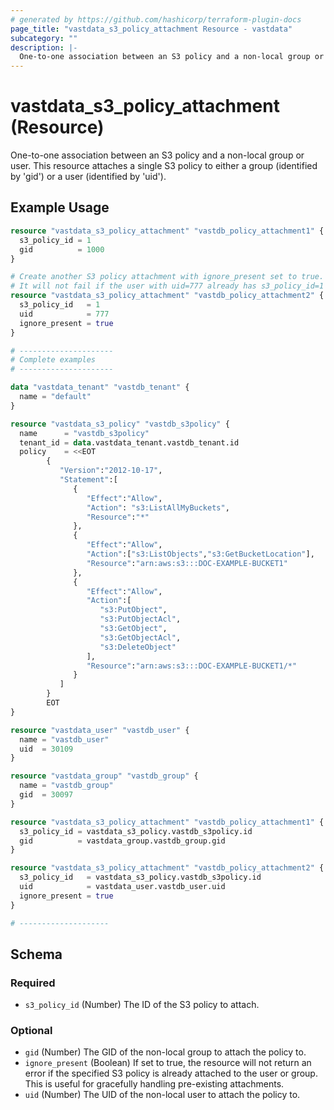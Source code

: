 ```yaml
---
# generated by https://github.com/hashicorp/terraform-plugin-docs
page_title: "vastdata_s3_policy_attachment Resource - vastdata"
subcategory: ""
description: |-
  One-to-one association between an S3 policy and a non-local group or user. This resource attaches a single S3 policy to either a group (identified by 'gid') or a user (identified by 'uid').
---
```


# vastdata_s3_policy_attachment (Resource)

One-to-one association between an S3 policy and a non-local group or user. This resource attaches a single S3 policy to either a group (identified by 'gid') or a user (identified by 'uid').

## Example Usage

```terraform
resource "vastdata_s3_policy_attachment" "vastdb_policy_attachment1" {
  s3_policy_id = 1
  gid          = 1000
}

# Create another S3 policy attachment with ignore_present set to true.
# It will not fail if the user with uid=777 already has s3_policy_id=1 attached.
resource "vastdata_s3_policy_attachment" "vastdb_policy_attachment2" {
  s3_policy_id   = 1
  uid            = 777
  ignore_present = true
}

# ---------------------
# Complete examples
# ---------------------

data "vastdata_tenant" "vastdb_tenant" {
  name = "default"
}

resource "vastdata_s3_policy" "vastdb_s3policy" {
  name      = "vastdb_s3policy"
  tenant_id = data.vastdata_tenant.vastdb_tenant.id
  policy    = <<EOT
        {
           "Version":"2012-10-17",
           "Statement":[
              {
                 "Effect":"Allow",
                 "Action": "s3:ListAllMyBuckets",
                 "Resource":"*"
              },
              {
                 "Effect":"Allow",
                 "Action":["s3:ListObjects","s3:GetBucketLocation"],
                 "Resource":"arn:aws:s3:::DOC-EXAMPLE-BUCKET1"
              },
              {
                 "Effect":"Allow",
                 "Action":[
                    "s3:PutObject",
                    "s3:PutObjectAcl",
                    "s3:GetObject",
                    "s3:GetObjectAcl",
                    "s3:DeleteObject"
                 ],
                 "Resource":"arn:aws:s3:::DOC-EXAMPLE-BUCKET1/*"
              }
           ]
        }
        EOT
}

resource "vastdata_user" "vastdb_user" {
  name = "vastdb_user"
  uid  = 30109
}

resource "vastdata_group" "vastdb_group" {
  name = "vastdb_group"
  gid  = 30097
}

resource "vastdata_s3_policy_attachment" "vastdb_policy_attachment1" {
  s3_policy_id = vastdata_s3_policy.vastdb_s3policy.id
  gid          = vastdata_group.vastdb_group.gid
}

resource "vastdata_s3_policy_attachment" "vastdb_policy_attachment2" {
  s3_policy_id   = vastdata_s3_policy.vastdb_s3policy.id
  uid            = vastdata_user.vastdb_user.uid
  ignore_present = true
}

# --------------------
```

<!-- schema generated by tfplugindocs -->
## Schema

### Required

- `s3_policy_id` (Number) The ID of the S3 policy to attach.

### Optional

- `gid` (Number) The GID of the non-local group to attach the policy to.
- `ignore_present` (Boolean) If set to true, the resource will not return an error if the specified S3 policy is already attached to the user or group. This is useful for gracefully handling pre-existing attachments.
- `uid` (Number) The UID of the non-local user to attach the policy to.
